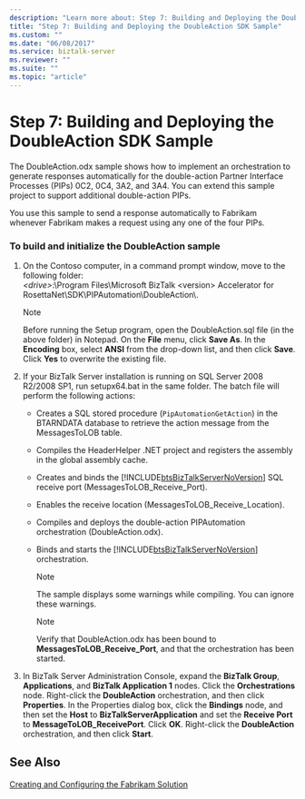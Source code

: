 ```yaml
---
description: "Learn more about: Step 7: Building and Deploying the DoubleAction SDK Sample"
title: "Step 7: Building and Deploying the DoubleAction SDK Sample"
ms.custom: ""
ms.date: "06/08/2017"
ms.service: biztalk-server
ms.reviewer: ""
ms.suite: ""
ms.topic: "article"
---
```

# Step 7: Building and Deploying the DoubleAction SDK Sample
The DoubleAction.odx sample shows how to implement an orchestration to generate responses automatically for the double-action Partner Interface Processes (PIPs) 0C2, 0C4, 3A2, and 3A4. You can extend this sample project to support additional double-action PIPs.  
  
 You use this sample to send a response automatically to Fabrikam whenever Fabrikam makes a request using any one of the four PIPs.  
  
### To build and initialize the DoubleAction sample  
  
1. On the Contoso computer, in a command prompt window, move to the following folder:   
   *\<drive\>*:\Program Files\\Microsoft  BizTalk \<version\> Accelerator for RosettaNet\SDK\PIPAutomation\DoubleAction\\.  
  
   > [!NOTE]
   >  Before running the Setup program, open the DoubleAction.sql file (in the above folder) in Notepad. On the **File** menu, click **Save As**. In the **Encoding** box, select **ANSI** from the drop-down list, and then click **Save**. Click **Yes** to overwrite the existing file.  
  
2. If your BizTalk Server installation is running on SQL Server 2008 R2/2008 SP1, run setupx64.bat in the same folder. The batch file will perform the following actions:  
  
   - Creates a SQL stored procedure (`PipAutomationGetAction`) in the BTARNDATA database to retrieve the action message from the MessagesToLOB table.  
  
   - Compiles the HeaderHelper .NET project and registers the assembly in the global assembly cache.  
  
   - Creates and binds the [!INCLUDE[btsBizTalkServerNoVersion](../../includes/btsbiztalkservernoversion-md.md)] SQL receive port (MessagesToLOB_Receive_Port).  
  
   - Enables the receive location (MessagesToLOB_Receive_Location).  
  
   - Compiles and deploys the double-action PIPAutomation orchestration (DoubleAction.odx).  
  
   - Binds and starts the [!INCLUDE[btsBizTalkServerNoVersion](../../includes/btsbiztalkservernoversion-md.md)] orchestration.  
  
     > [!NOTE]
     >  The sample displays some warnings while compiling. You can ignore these warnings.  
  
     > [!NOTE]
     >  Verify that DoubleAction.odx has been bound to **MessagesToLOB_Receive_Port**, and that the orchestration has been started.  
  
3. In BizTalk Server Administration Console, expand the **BizTalk Group**, **Applications**, and **BizTalk Application 1** nodes. Click the **Orchestrations** node. Right-click the **DoubleAction** orchestration, and then click **Properties**. In the Properties dialog box, click the **Bindings** node, and then set the **Host** to **BizTalkServerApplication** and set the **Receive Port** to **MessageToLOB_ReceivePort**. Click **OK**. Right-click the **DoubleAction** orchestration, and then click **Start**.  
  
## See Also  
 [Creating and Configuring the Fabrikam Solution](../../adapters-and-accelerators/accelerator-rosettanet/creating-and-configuring-the-fabrikam-solution.md)
